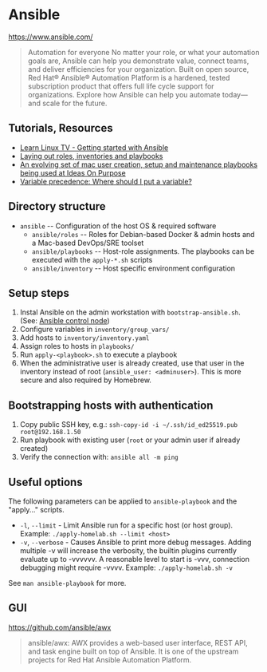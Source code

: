 # Ansible

https://www.ansible.com/

> Automation for everyone
> No matter your role, or what your automation goals are, Ansible can help you demonstrate value, connect teams, and deliver efficiencies for your organization.
> Built on open source, Red Hat® Ansible® Automation Platform is a hardened, tested subscription product that offers full life cycle support for organizations. Explore how Ansible can help you automate today—and scale for the future.

## Tutorials, Resources

- [Learn Linux TV - Getting started with Ansible](https://www.youtube.com/playlist?list=PLT98CRl2KxKEUHie1m24-wkyHpEsa4Y70)
- [Laying out roles, inventories and playbooks](https://leucos.github.io/ansible-files-layout)
- [An evolving set of mac user creation, setup and maintenance playbooks being used at Ideas On Purpose](https://github.com/ideasonpurpose/ansible-playbooks)
- [Variable precedence: Where should I put a variable?](https://docs.ansible.com/ansible/latest/playbook_guide/playbooks_variables.html#variable-precedence-where-should-i-put-a-variable)

## Directory structure

- `ansible` -- Configuration of the host OS & required software
  - `ansible/roles` -- Roles for Debian-based Docker & admin hosts and a Mac-based DevOps/SRE toolset
  - `ansible/playbooks` -- Host-role assignments. The playbooks can be executed with the `apply-*.sh` scripts
  - `ansible/inventory` -- Host specific environment configuration

## Setup steps

1. Instal Ansible on the admin workstation with `bootstrap-ansible.sh`. (See: [Ansible control node](https://docs.ansible.com/ansible/latest/network/getting_started/basic_concepts.html#control-node))
2. Configure variables in `inventory/group_vars/`
3. Add hosts to `inventory/inventory.yaml`
4. Assign roles to hosts in `playbooks/`
5. Run `apply-<playbook>.sh` to execute a playbook
6. When the administrative user is already created, use that user in the inventory instead of root (`ansible_user: <adminuser>`). This is more secure and also required by Homebrew.

## Bootstrapping hosts with authentication

1. Copy public SSH key, e.g.:
   `ssh-copy-id -i ~/.ssh/id_ed25519.pub root@192.168.1.50`
2. Run playbook with existing user (`root` or your admin user if already created)
3. Verify the connection with: `ansible all -m ping`

## Useful options

The following parameters can be applied to `ansible-playbook` and the "apply..." scripts.

- `-l`, `--limit` - Limit Ansible run for a specific host (or host group). Example: `./apply-homelab.sh --limit <host>`
- `-v`, `--verbose` - Causes Ansible to print more debug messages. Adding multiple -v will increase the verbosity, the builtin plugins currently evaluate up to -vvvvvv. A reasonable level to start is -vvv, connection debugging might require -vvvv. Example: `./apply-homelab.sh -v`

See `man ansible-playbook` for more.

## GUI

https://github.com/ansible/awx

> ansible/awx: AWX provides a web-based user interface, REST API, and task engine built on top of Ansible. It is one of the upstream projects for Red Hat Ansible Automation Platform.
